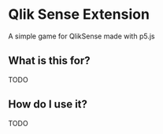 # Qlik Sense Extension
A simple game for QlikSense made with p5.js

## What is this for? 

TODO



## How do I use it?

TODO